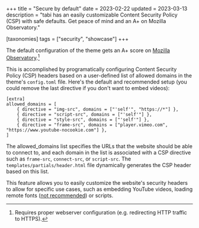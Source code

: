 +++
title = "Secure by default"
date = 2023-02-22
updated = 2023-03-13
description = "tabi has an easily customizable Content Security Policy (CSP) with safe defaults. Get peace of mind and an A+ on Mozilla Observatory."

[taxonomies]
tags = ["security", "showcase"]
+++

The default configuration of the theme gets an A+ score on [Mozilla Observatory](https://observatory.mozilla.org).[^1]

This is accomplished by programatically configuring Content Security Policy (CSP) headers based on a user-defined list of allowed domains in the theme's `config.toml` file. Here's the default and recommended setup (you could remove the last directive if you don't want to embed videos):

```
[extra]
allowed_domains = [
    { directive = "img-src", domains = ["'self'", "https://*"] },
    { directive = "script-src", domains = ["'self'"] },
    { directive = "style-src", domains = ["'self'"] },
    { directive = "frame-src", domains = ["player.vimeo.com", "https://www.youtube-nocookie.com"] },
]
```

The allowed_domains list specifies the URLs that the website should be able to connect to, and each domain in the list is associated with a CSP directive such as `frame-src`, `connect-src`, or `script-src`. The `templates/partials/header.html` file dynamically generates the CSP header based on this list.

This feature allows you to easily customize the website's security headers to allow for specific use cases, such as embedding YouTube videos, loading remote fonts ([not recommended](https://www.albertovarela.net/blog/2022/11/stop-using-google-fonts/)) or scripts.

[^1]: Requires proper webserver configuration (e.g. redirecting HTTP traffic to HTTPS).
